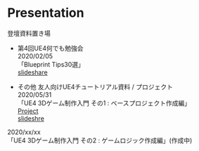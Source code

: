 # Presentation
登壇資料置き場

- 第4回UE4何でも勉強会  
2020/02/05  
「Blueprint Tips30選」  
[slideshare](https://www.slideshare.net/PaperSloth/blueprint-tips-30)

- その他 友人向けUE4チュートリアル資料 / プロジェクト  
2020/05/31  
「UE4 3Dゲーム制作入門 その1 : ベースプロジェクト作成編」  
[Project](https://github.com/PaperSloth/UE4Tutorial)  
[slideshre](https://www.slideshare.net/PaperSloth/ue4-3d-1)  

2020/xx/xx  
「UE4 3Dゲーム制作入門 その2 : ゲームロジック作成編」(作成中)
